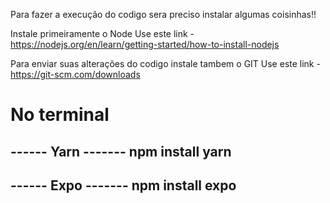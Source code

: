 Para fazer a execução do codigo sera preciso instalar algumas coisinhas!!

Instale primeiramente o Node
Use este link - https://nodejs.org/en/learn/getting-started/how-to-install-nodejs

Para enviar suas alterações do codigo instale tambem o GIT 
Use este link - https://git-scm.com/downloads

<h1>No terminal</h1>

------ Yarn -------
npm install yarn
-------------------

------ Expo -------
npm install expo
-------------------

